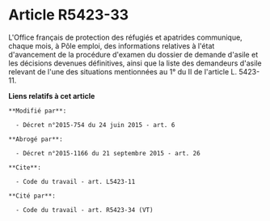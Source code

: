 # Article R5423-33

L'Office français de protection des réfugiés et apatrides communique, chaque mois, à Pôle emploi, des informations relatives
à l'état d'avancement de la procédure d'examen du dossier de demande d'asile et les décisions devenues définitives, ainsi que
la liste des demandeurs d'asile relevant de l'une des situations mentionnées au 1° du II de l'article L. 5423-11.

**Liens relatifs à cet article**

	**Modifié par**:

	  - Décret n°2015-754 du 24 juin 2015 - art. 6

	**Abrogé par**:

	  - Décret n°2015-1166 du 21 septembre 2015 - art. 26

	**Cite**:

	  - Code du travail - art. L5423-11

	**Cité par**:

	  - Code du travail - art. R5423-34 (VT)
